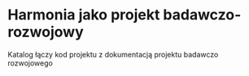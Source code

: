 # Harmonia jako projekt badawczo-rozwojowy

Katalog łączy kod projektu z dokumentacją projektu badawczo rozwojowego

